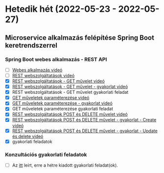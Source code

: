 # Hetedik hét (2022-05-23 - 2022-05-27)

## Microservice alkalmazás felépítése Spring Boot keretrendszerrel

### Spring Boot webes alkalmazás - REST API

* [ ] [Webes alkalmazás videó](https://e-learning.training360.com/courses/take/architect/lessons/18118985-webes-alkalmazas)
* [ ] [REST webszolgáltatások videó](https://e-learning.training360.com/courses/take/architect/lessons/18119181-rest-webszolgaltatasok)
* [x] [REST webszolgáltatások - GET művelet videó](https://e-learning.training360.com/courses/take/java-spring-boot-microservices/lessons/20549195-rest-webszolgaltatasok-get-muvelet)
* [x] [REST webszolgáltatások - GET művelet - gyakorlat videó](https://e-learning.training360.com/courses/take/java-spring-boot-microservices/lessons/23268878-rest-webszolgaltatasok-get-muvelet-gyakorlat)
* [x] REST webszolgáltatások - GET művelet gyakorlati feladat
* [x] [GET műveletek paraméterezése videó](https://e-learning.training360.com/courses/take/java-spring-boot-microservices/lessons/20548795-get-muveletek-parameterezese)
* [x] [GET műveletek paraméterezése - gyakorlat videó](https://e-learning.training360.com/courses/take/java-spring-boot-microservices/lessons/23268942-get-muveletek-parameterezese-gyakorlat)
* [x] GET műveletek paraméterezése gyakorlati feladat
* [x] [REST webszolgáltatások POST és DELETE művelet videó](https://e-learning.training360.com/courses/take/java-spring-boot-microservices/lessons/20548584-rest-webszolgaltatasok-post-es-delete-muvelet)
* [x] [REST webszolgáltatások POST és DELETE művelet - gyakorlat - Create videó](https://e-learning.training360.com/courses/take/java-spring-boot-microservices/lessons/23269065-rest-webszolgaltatasok-post-es-delete-muvelet-gyakorlat-create)
* [x] [REST webszolgáltatások POST és DELETE művelet - gyakorlat - Update és delete videó](https://e-learning.training360.com/courses/take/java-spring-boot-microservices/lessons/23269078-rest-webszolgaltatasok-post-es-delete-muvelet-gyakorlat-update-es-delete)
* [x]  gyakorlati feladatok

### Konzultációs gyakorlati feladatok

* [ ] Az [itt](https://github.com/Strukturavaltas2-Halado-Java/java-strukturavalto2-halado/blob/master/labs.md) leírt,
  erre a hétre kiadott gyakorlati feladat(ok). 